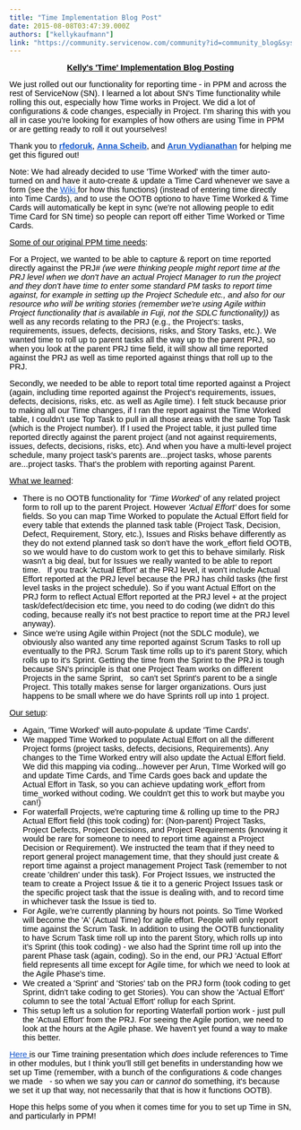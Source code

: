 ```yaml
---
title: "Time Implementation Blog Post"
date: 2015-08-08T03:47:39.000Z
authors: ["kellykaufmann"]
link: "https://community.servicenow.com/community?id=community_blog&sys_id=101e6e2ddbd0dbc01dcaf3231f9619dd"
---
```

<p dir="ltr" style="text-align: center;"><span style="font-size: 14.666666666666666px; font-family: Arial; color: #000000; font-weight: bold; font-style: normal; text-decoration: underline;">Kelly's 'Time' Implementation Blog Posting</span></p><p></p><p dir="ltr"><span style="font-size: 14.666666666666666px; font-family: Arial; color: #000000; font-weight: normal; font-style: normal;">We just rolled out our functionality for reporting time - in PPM and across the rest of ServiceNow (SN). I learned a lot about SN's Time functionality while rolling this out, especially how Time works in Project. We did a lot of configurations &amp; code changes, especially in Project. I'm sharing this with you all in case you're looking for examples of how others are using Time in PPM or are getting ready to roll it out yourselves!</span></p><p></p><p dir="ltr"><span style="font-size: 14.666666666666666px; font-family: Arial; color: #000000; font-weight: normal; font-style: normal;">Thank you to </span><a _jive_internal="true" href="/community?id=community_user_profile&user=5aa25e6ddbd81fc09c9ffb651f961921"><span style="font-size: 14.666666666666666px; font-family: Arial; color: #1155cc; font-weight: bold; font-style: normal; text-decoration: underline;">rfedoruk</span></a><span style="font-size: 14.666666666666666px; font-family: Arial; color: #000000; font-weight: normal; font-style: normal;">, </span><a _jive_internal="true" href="/community?id=community_user_profile&user=1fe296a1db1c1fc09c9ffb651f961961"><span style="font-size: 14.666666666666666px; font-family: Arial; color: #1155cc; font-weight: bold; font-style: normal; text-decoration: underline;">Anna Scheib</span></a><span style="font-size: 14.666666666666666px; font-family: Arial; color: #000000; font-weight: normal; font-style: normal;">, and </span><a _jive_internal="true" href="/community?id=community_user_profile&user=ed135265db1c1fc09c9ffb651f961965"><span style="font-size: 14.666666666666666px; font-family: Arial; color: #1155cc; font-weight: bold; font-style: normal; text-decoration: underline;">Arun Vydianathan</span></a><span style="font-size: 14.666666666666666px; font-family: Arial; color: #000000; font-weight: normal; font-style: normal;"> for helping me get this figured out!</span></p><p></p><p dir="ltr"><span style="font-size: 14.666666666666666px; font-family: Arial; color: #000000; font-weight: normal; font-style: normal;">Note: We had already decided to use 'Time Worked' with the timer auto-turned on and have it auto-create &amp; update a Time Card whenever we save a form (see the </span><a href="http://wiki.servicenow.com/index.php?title=Time_Cards#gsc.tab=0"><span style="font-size: 14.666666666666666px; font-family: Arial; color: #1155cc; font-weight: normal; font-style: normal; text-decoration: underline;">Wiki </span></a><span style="font-size: 14.666666666666666px; font-family: Arial; color: #000000; font-weight: normal; font-style: normal;">for how this functions) (instead of entering time directly into Time Cards), and to use the OOTB optiono to have Time Worked &amp; Time Cards will automatically be kept in sync (we're not allowing people to edit Time Card for SN time) so people can report off either Time Worked or Time Cards. </span></p><p></p><p dir="ltr"><span style="font-size: 14.666666666666666px; font-family: Arial; color: #000000; font-weight: normal; font-style: normal; text-decoration: underline;">Some of our original PPM time needs</span><span style="font-size: 14.666666666666666px; font-family: Arial; color: #000000; font-weight: normal; font-style: normal;">: </span></p><p dir="ltr"><span style="font-size: 14.666666666666666px; font-family: Arial; color: #000000; font-weight: normal; font-style: normal;">For a Project, we wanted to be able to capture &amp; report on time reported directly against the PRJ# </span><span style="font-size: 14.666666666666666px; font-family: Arial; color: #000000; font-weight: normal; font-style: italic;">(we were thinking people might report time at the PRJ level when we don't have an actual Project Manager to run the project and they don't have time to enter some standard PM tasks to report time against, for example in setting up the Project Schedule etc., and also for our resource who will be writing stories (remember we're using Agile within Project functionality that is available in Fuji, not the SDLC functionality)) </span><span style="font-size: 14.666666666666666px; font-family: Arial; color: #000000; font-weight: normal; font-style: normal;">as well as any records relating to the PRJ (e.g., the Project's: tasks, requirements, issues, defects, decisions, risks, and Story Tasks, etc.). We wanted time to roll up to parent tasks all the way up to the parent PRJ, so when you look at the parent PRJ time field, it will show all time reported against the PRJ as well as time reported against things that roll up to the PRJ. </span></p><p></p><p dir="ltr"><span style="font-size: 14.666666666666666px; font-family: Arial; color: #000000; font-weight: normal; font-style: normal;">Secondly, we needed to be able to report total time reported against a Project (again, including time reported against the Project's requirements, issues, defects, decisions, risks, etc. as well as Agile time). I felt stuck because prior to making all our Time changes, if I ran the report against the Time Worked table, I couldn't use Top Task to pull in all those areas with the same Top Task (which is the Project number). If I used the Project table, it just pulled time reported directly against the parent project (and not against requirements, issues, defects, decisions, risks, etc). And when you have a multi-level project schedule, many project task's parents are...project tasks, whose parents are...project tasks. That's the problem with reporting against Parent. </span></p><p></p><p dir="ltr"><span style="font-size: 14.666666666666666px; font-family: Arial; color: #000000; font-weight: normal; font-style: normal; text-decoration: underline;">What we learned</span><span style="font-size: 14.666666666666666px; font-family: Arial; color: #000000; font-weight: normal; font-style: normal;">: </span></p><ul><li><span dir="ltr"><span style="font-size: 14.666666666666666px; font-family: Arial; color: #000000; font-weight: normal; font-style: normal;">There is no OOTB functionality for </span><span style="font-size: 14.666666666666666px; font-family: Arial; color: #000000; font-weight: normal; font-style: italic;">'Time Worked'</span><span style="font-size: 14.666666666666666px; font-family: Arial; color: #000000; font-weight: normal; font-style: normal;"> of any related project form to roll up to the parent Project. However </span><span style="font-size: 14.666666666666666px; font-family: Arial; color: #000000; font-weight: normal; font-style: italic;">'Actual Effort'</span><span style="font-size: 14.666666666666666px; font-family: Arial; color: #000000; font-weight: normal; font-style: normal;"> does for some fields. So you can map Time Worked to populate the Actual Effort field for every table that extends the planned task table (Project Task, Decision, Defect, Requirement, Story, etc.), Issues and Risks behave differently as they do not extend planned task so don't have the work_effort field OOTB, so we would have to do custom work to get this to behave similarly. Risk wasn't a big deal, but for Issues we really wanted to be able to report time.   If you track 'Actual Effort' at the PRJ level, it won't include Actual Effort reported at the PRJ level because the PRJ has child tasks (the first level tasks in the project schedule). So if you want Actual Effort on the PRJ form to reflect Actual Effort reported at the PRJ level + at the project task/defect/decision etc time, you need to do coding (we didn't do this coding, because really it's not best practice to report time at the PRJ level anyway).</span></span></li><li><span style="color: #000000; font-style: normal; font-size: 14.666666666666666px; font-family: Arial; font-weight: normal;">Since we're using Agile within Project (not the SDLC module), we obviously also wanted any time reported against Scrum Tasks to roll up eventually to the PRJ. Scrum Task time rolls up to it's parent Story, which rolls up to it's Sprint. Getting the time from the Sprint to the PRJ is tough because SN's principle is that one Project Team works on different Projects in the same Sprint,   so can't set Sprint's parent to be a single Project. This totally makes sense for larger organizations. Ours just happens to be small where we do have Sprints roll up into 1 project. </span></li></ul><p></p><p><span dir="ltr"><span style="font-size: 14.666666666666666px; font-family: Arial; color: #000000; font-weight: normal; font-style: normal; text-decoration: underline;">Our setup</span><span style="font-size: 14.666666666666666px; font-family: Arial; color: #000000; font-weight: normal; font-style: normal;">: </span></span></p><ul><li><span style="color: #000000; font-style: normal; font-size: 14.666666666666666px; font-family: Arial; font-weight: normal;">Again, 'Time Worked' will auto-populate &amp; update 'Time Cards'. </span></li><li><span style="color: #000000; font-style: normal; font-size: 14.666666666666666px; font-family: Arial; font-weight: normal;">We mapped Time Worked to populate Actual Effort on all the different Project forms (project tasks, defects, decisions, Requirements). Any changes to the Time Worked entry will also update the Actual Effort field. We did this mapping via coding...however per Arun, TIme Worked will go and update Time Cards, and Time Cards goes back and update the Actual Effort in Task, so you can achieve updating work_effort from time_worked without coding. We couldn't get this to work but maybe you can!) </span></li><li><span style="color: #000000; font-style: normal; font-size: 14.666666666666666px; font-family: Arial; font-weight: normal;">For waterfall Projects, we're capturing time &amp; rolling up time to the PRJ Actual Effort field (this took coding) for: (Non-parent) Project Tasks, Project Defects, Project Decisions, and Project Requirements (knowing it would be rare for someone to need to report time against a Project Decision or Requirement). We instructed the team that if they need to report general project management time, that they should just create &amp; report time against a project management Project Task (remember to not create 'children' under this task). For Project Issues, we instructed the team to create a Project Issue &amp; tie it to a generic Project Issues task or the specific project task that the issue is dealing with, and to record time in whichever task the Issue is tied to. </span></li><li><span style="color: #000000; font-style: normal; font-size: 14.666666666666666px; font-family: Arial; font-weight: normal;">For Agile, we're currently planning by hours not points. So Time Worked will become the 'A' (Actual Time) for agile effort. People will only report time against the Scrum Task. In addition to using the OOTB functionality to have Scrum Task time roll up into the parent Story, which rolls up into it's Sprint (this took coding) - we also had the Sprint time roll up into the parent Phase task (again, coding). So in the end, our PRJ 'Actual Effort' field represents all time except for Agile time, for which we need to look at the Agile Phase's time.</span></li><li><span style="color: #000000; font-style: normal; font-size: 14.666666666666666px; font-family: Arial; font-weight: normal;">We created a 'Sprint' and 'Stories' tab on the PRJ form (took coding to get Sprint, didn't take coding to get Stories). You can show the 'Actual Effort' column to see the total 'Actual Effort' rollup for each Sprint.</span></li><li><span style="color: #000000; font-style: normal; font-size: 14.666666666666666px; font-family: Arial; font-weight: normal;">This setup left us a solution for reporting Waterfall portion work - just pull the 'Actual Effort' from the PRJ. For seeing the Agile portion, we need to look at the hours at the Agile phase. We haven't yet found a way to make this better. </span></li></ul><p></p><p dir="ltr"><a href="https://drive.google.com/file/d/0B0XAtBK8rf5qc0dDdkU1UzJiWms/view?usp=sharing"><span style="font-size: 14.666666666666666px; font-family: Arial; color: #1155cc; font-weight: normal; font-style: normal; text-decoration: underline;">Here </span></a><span style="font-size: 14.666666666666666px; font-family: Arial; color: #000000; font-weight: normal; font-style: normal;">is our Time training presentation which </span><span style="font-size: 14.666666666666666px; font-family: Arial; color: #000000; font-weight: normal; font-style: italic;">does </span><span style="font-size: 14.666666666666666px; font-family: Arial; color: #000000; font-weight: normal; font-style: normal;">include references to Time in other modules, but I think you'll still get benefits in understanding how we set up Time (remember, with a bunch of the configurations &amp; code changes we made   - so when we say you </span><span style="font-size: 14.666666666666666px; font-family: Arial; color: #000000; font-weight: normal; font-style: italic;">can</span><span style="font-size: 14.666666666666666px; font-family: Arial; color: #000000; font-weight: normal; font-style: normal;"> or </span><span style="font-size: 14.666666666666666px; font-family: Arial; color: #000000; font-weight: normal; font-style: italic;">cannot</span><span style="font-size: 14.666666666666666px; font-family: Arial; color: #000000; font-weight: normal; font-style: normal;"> do something, it's because we set it up that way, not necessarily that that is how it functions OOTB). </span></p><p></p><p dir="ltr"><span style="font-size: 14.666666666666666px; font-family: Arial; color: #000000; font-weight: normal; font-style: normal;">Hope this helps some of you when it comes time for you to set up Time in SN, and particularly in PPM!</span></p>